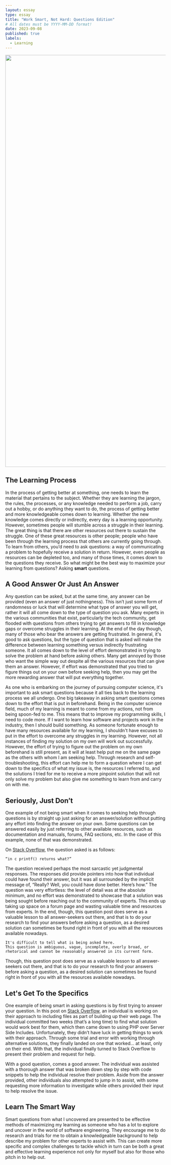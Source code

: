 ```yaml
---
layout: essay
type: essay
title: "Work Smart, Not Hard: Questions Edition"
# All dates must be YYYY-MM-DD format!
date: 2023-09-08
published: true
labels:
  - Learning
---
```


<img width="1296px" class="rounded float-start pe-4" src="https://nesslabs.com/wp-content/uploads/2019/09/good-questions-illustration.png">

## The Learning Process

In the process of getting better at something, one needs to learn the material that pertains to the subject. Whether they are learning the jargon, the rules, the processes, or any knowledge needed to perform a job, carry out a hobby, or do anything they want to do, the process of getting better and more knowledgeable comes down to learning. Whether the new knowledge comes directly or indirectly, every day is a learning opportunity. However, sometimes people will stumble across a struggle in their learning. The great thing is that there are other resources out there to sustain the struggle. One of these great resources is other people; people who have been through the learning process that others are currently going through. To learn from others, you’d need to ask questions: a way of communicating a problem to hopefully receive a solution in return. However, even people as resources can be depleted too, and many of those times, it comes down to the questions they receive. So what might be the best way to maximize your learning from questions? Asking <b>smart</b> questions.


## A Good Answer Or Just An Answer

Any question can be asked, but at the same time, any answer can be provided (even an answer of just nothingness). This isn’t just some form of randomness or luck that will determine what type of answer you will get, rather it will all come down to the type of question you ask. Many experts in the various communities that exist, particularly the tech community, get flooded with questions from others trying to get answers to fill in knowledge gaps or overcome struggles in their learning. At the end of the day though, many of those who bear the answers are getting frustrated. In general, it's good to ask questions, but the type of question that is asked will make the difference between learning something versus indirectly frustrating someone. It all comes down to the level of effort demonstrated in trying to solve the problem at hand before asking others. Many get annoyed by those who want the simple way out despite all the various resources that can give them an answer. However, if effort was demonstrated that you tried to figure things out on your own before seeking help, then you may get the more rewarding answer that will put everything together.

As one who is embarking on the journey of pursuing computer science, it's important to ask smart questions because it all ties back to the learning process we all undergo. One big takeaway in asking smart questions comes down to the effort that is put in beforehand. Being in the computer science field, much of my learning is meant to come from my actions, not from being spoon-fed to me. This means that to improve my programming skills, I need to code more. If I want to learn how software and projects work in the industry, then I should build something. As someone fortunate enough to have many resources available for my learning, I shouldn't have excuses to put in the effort to overcome any struggles in my learning. However, not all instances of finding my solution on my own will work out successfully. However, the effort of trying to figure out the problem on my own beforehand is still present, as it will at least help put me on the same page as the others with whom I am seeking help. Through research and self-troubleshooting, this effort can help me to form a question where I can get down to the specifics of what my issue is, the resources I referred to, and the solutions I tried for me to receive a more pinpoint solution that will not only solve my problem but also give me something to learn from and carry on with me.

## Seriously, Just Don’t

One example of not being smart when it comes to seeking help through questions is by straight up just asking for an answer/solution without putting any effort into finding the answer on your own. Some questions can be answered easily by just referring to other available resources, such as documentation and manuals, forums, FAQ sections, etc. In the case of this example, none of that was demonstrated. 

On [Stack Overflow](https://stackoverflow.com/questions/2727922/in-c-printf-returns-what), the question asked is as follows:

    “in c printf() returns what?” 

The question received perhaps the most sarcastic yet judgmental responses. The responses did provide pointers into how that individual could have found their answer, but it was all surrounded by the implicit message of, “Really? Well, you could have done better. Here’s how.” The question was very effortless: the level of detail was at the absolute minimum, and no effort was demonstrated to showcase that a solution was being sought before reaching out to the community of experts. This ends up taking up space on a forum page and wasting valuable time and resources from experts. In the end, though, this question post does serve as a valuable lesson to all answer-seekers out there, and that is to do your research to find your answers before asking a question, as a desired solution can sometimes be found right in front of you with all the resources available nowadays.

```
It's difficult to tell what is being asked here.
This question is ambiguous, vague, incomplete, overly broad, or rhetorical and cannot be reasonably answered in its current form.
```

Though, this question post does serve as a valuable lesson to all answer-seekers out there, and that is to do your research to find your answers before asking a question, as a desired solution can sometimes be found right in front of you with all the resources available nowadays.

## Let's Get To the Specifics

One example of being smart in asking questions is by first trying to answer your question. In this post on [Stack Overflow](https://stackoverflow.com/questions/36414709/php-include-trouble), an individual is working on their approach to including files as part of building up their web page. The individual committed two weeks (that’s a long time) to find what solution would work best for them, which then came down to using PHP over Server Side Includes. Unfortunately, they didn’t have luck in getting things to work with their approach. Through some trial and error with working through alternative solutions, they finally landed on one that worked… at least, only on their end. With that, the individual finally turned to Stack Overflow to present their problem and request for help.

With a good question, comes a good answer. The individual was assisted with a thorough answer that was broken down step by step with code snippets to help the individual resolve their problem. Aside from the answer provided, other individuals also attempted to jump in to assist, with some requesting more information to investigate while others provided their input to help resolve the issue.

## Learn The Smart Way

Smart questions from what I uncovered are presented to be effective methods of maximizing my learning as someone who has a lot to explore and uncover in the world of software engineering. They encourage me to do research and trials for me to obtain a knowledgeable background to help describe my problem for other experts to assist with. This can create more specific and complex challenges to tackle which in turn can be both a great and effective learning experience not only for myself but also for those who pitch in to help out.
